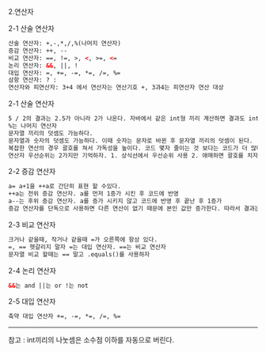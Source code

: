 2.연산자

2-1 산술 연산자
```html
산술 연산자: +,-,*,/,%(나머지 연산자)
증감 연산자: ++, --
비교 연산자: ==, !=, >, <, >=, <=
논리 연산자: &&, ||, !
대입 연산자: =, +=, -=, *=, /=, %=
삼항 연산자: ? :
연산자와 피연산자: 3+4 에서 연산자는 연산기호 +, 3과4는 피연산자 연산 대상
```
2-1 산술 연산자
```html
5 / 2의 결과는 2.5가 아니라 2가 나온다. 자바에서 같은 int형 끼리 계산하면 결과도 int형으로 나온다. int는 정수라서 소수점을 포함 할 수 없다.
%는 나머지 연산자
문자열 끼리의 덧셈도 가능하다.
문자열과 숫자의 덧셈도 가능하다. 이때 숫자는 문자로 바뀐 후 문자열 끼리의 덧셈이 된다.
복잡한 연산의 경우 괄호를 쳐서 가독성을 높이다. 코드 몇자 줄이는 것 보다는 코드가 더 많더라도 명확하고 단순한 것이 더 좋다.
연산자 우선순위는 2가지만 기억하자. 1. 상식선에서 우선순위 사용 2. 애매하면 괄호를 치자
```
2-2 증감 연산자
```html
a= a+1을 ++a로 간단히 표현 할 수있다.
++a는 전위 증감 연산자. a를 먼저 1증가 시킨 후 코드에 반영
a--는 후위 증감 연산자. a를 증가 시키지 않고 코드에 반영 후 끝난 후 1증가
증감 연산자를 단독으로 사용하면 다른 연산이 없기 때문에 본인 값만 증가한다. 따라서 결과는 둘다 똑같다.
```
2-3 비교 연산자
```html
크거나 같을때, 작거나 같을때 =가 오른쪽에 항상 있다.
=, == 헷갈리지 말자 =는 대입 연산자. ==는 비교 연산자
문자열 비교 할때는 == 말고 .equals()를 사용하자
```
2-4 논리 연산자
```html
&&는 and ||는 or !는 not
```
2-5 대입 연산자
```html
축약 대입 연산자 +=, -=, *=, /=, %=
```
****
참고 : int끼리의 나눗셈은 소수점 이하를 자동으로 버린다.

